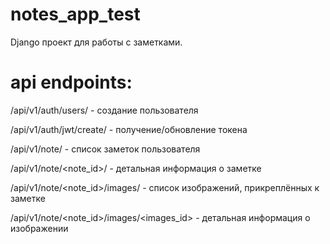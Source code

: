 # notes_app_test
Django проект для работы с заметками.

# api endpoints:
/api/v1/auth/users/ - создание пользователя

/api/v1/auth/jwt/create/ - получение/обновление токена

/api/v1/note/ - список заметок пользователя

/api/v1/note/<note_id>/ - детальная информация о заметке

/api/v1/note/<note_id>/images/ - список изображений, прикреплённых к заметке

/api/v1/note/<note_id>/images/<images_id> - детальная информация о изображении
